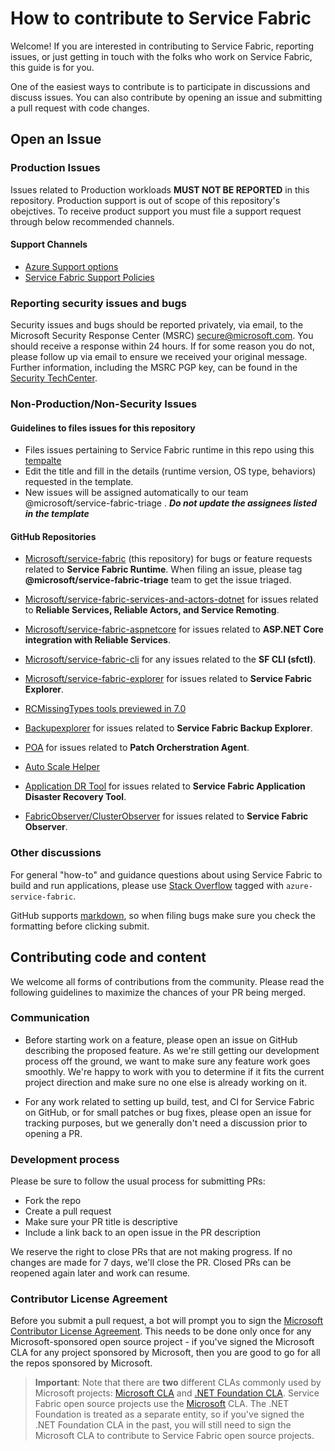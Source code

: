 # How to contribute to Service Fabric
Welcome! If you are interested in contributing to Service Fabric, reporting issues, or just getting in touch with the folks who work on Service Fabric, this guide is for you.

One of the easiest ways to contribute is to participate in discussions and discuss issues. You can also contribute by opening an issue and submitting a pull request with code changes.

## Open an Issue

### Production Issues
Issues related to Production workloads  **MUST NOT BE REPORTED** in this repository. Production support is out of scope of this repository's obejctives. To receive product  support you must file a support request through below recommended channels.
  
  #### Support Channels
  - [Azure Support options](https://azure.microsoft.com/en-us/support/options/)
  - [Service Fabric Support Policies](https://docs.microsoft.com/en-us/azure/service-fabric/service-fabric-support) 

### Reporting security issues and bugs
Security issues and bugs should be reported privately, via email, to the Microsoft Security Response Center (MSRC)  secure@microsoft.com. You should receive a response within 24 hours. If for some reason you do not, please follow up via email to ensure we received your original message. Further information, including the MSRC PGP key, can be found in the [Security TechCenter](https://technet.microsoft.com/en-us/security/ff852094.aspx).

### Non-Production/Non-Security Issues

#### Guidelines to files issues for this repository
   -  Files issues pertaining to Service Fabric runtime in this repo using this [tempalte](https://github.com/microsoft/service-fabric/issues/new?template=create_new_issue.md) 
   -  Edit the title and fill in the details (runtime version, OS type, behaviors) requested in the template.
   -  New issues will be assigned automatically to our team @microsoft/service-fabric-triage . ***Do not update the assignees listed in the template***
     
 #### GitHub Repositories

- [Microsoft/service-fabric](http://github.com/Microsoft/service-fabric) (this repository) for bugs or feature requests related to **Service Fabric Runtime**. When filing an issue, please tag **@microsoft/service-fabric-triage** team to get the issue triaged.
- [Microsoft/service-fabric-services-and-actors-dotnet](https://github.com/Microsoft/service-fabric-services-and-actors-dotnet) for issues related to **Reliable Services, Reliable Actors, and Service Remoting**.
- [Microsoft/service-fabric-aspnetcore](https://github.com/Microsoft/service-fabric-aspnetcore) for issues related to **ASP.NET Core integration with Reliable Services**.
- [Microsoft/service-fabric-cli](https://github.com/Microsoft/service-fabric-cli) for any issues related to the **SF CLI (sfctl)**.
- [Microsoft/service-fabric-explorer](https://github.com/Microsoft/service-fabric-explorer) for issues related to **Service Fabric Explorer**.

- [RCMissingTypes tools previewed in 7.0](https://github.com/hiadusum/ReliableCollectionsMissingTypesTool)
- [Backupexplorer](https://github.com/microsoft/service-fabric-backup-explorer) for issues related to **Service Fabric Backup Explorer**.
- [POA](https://github.com/microsoft/Service-Fabric-POA) for issues related to **Patch Orcherstration Agent**.
- [Auto Scale Helper](https://github.com/Azure/service-fabric-autoscale-helper)
- [Application DR Tool](https://github.com/microsoft/Service-Fabric-AppDRTool) for issues related to **Service Fabric Application Disaster Recovery Tool**.
- [FabricObserver/ClusterObserver](https://github.com/microsoft/service-fabric-observer) for issues related to **Service Fabric Observer**.


### Other discussions
For general "how-to" and guidance questions about using Service Fabric to build and run applications, please use [Stack Overflow](http://stackoverflow.com/questions/tagged/azure-service-fabric) tagged with `azure-service-fabric`.

GitHub supports [markdown](https://help.github.com/categories/writing-on-github/), so when filing bugs make sure you check the formatting before clicking submit.

## Contributing code and content
We welcome all forms of contributions from the community. Please read the following guidelines  to maximize the chances of your PR being merged.

### Communication
 - Before starting work on a feature, please open an issue on GitHub describing the proposed feature. As we're still getting our development process off the ground, we want to make sure any feature work goes smoothly. We're happy to work with you to determine if it fits the current project direction and make sure no one else is already working on it.

 - For any work related to setting up build, test, and CI for Service Fabric on GitHub, or for small patches or bug fixes, please open an issue for tracking purposes, but we generally don't need a discussion prior to opening a PR.

### Development process
Please be sure to follow the usual process for submitting PRs:

 - Fork the repo
 - Create a pull request
 - Make sure your PR title is descriptive
 - Include a link back to an open issue in the PR description

We reserve the right to close PRs that are not making progress. If no changes are made for 7 days, we'll close the PR. Closed PRs can be reopened again later and work can resume.

### Contributor License Agreement
Before you submit a pull request, a bot will prompt you to sign the [Microsoft Contributor License Agreement](https://cla.microsoft.com/). This needs to be done only once for any Microsoft-sponsored open source project - if you've signed the Microsoft CLA for any project sponsored by Microsoft, then you are good to go for all the repos sponsored by Microsoft.

 > **Important**: Note that there are **two** different CLAs commonly used by Microsoft projects: [Microsoft CLA](https://cla.microsoft.com/) and [.NET Foundation CLA](https://cla2.dotnetfoundation.org/). Service Fabric open source projects use the [Microsoft](https://cla.microsoft.com/) CLA. The .NET Foundation is treated as a separate entity, so if you've signed the .NET Foundation CLA in the past, you will still need to sign the Microsoft CLA to contribute to Service Fabric open source projects.
